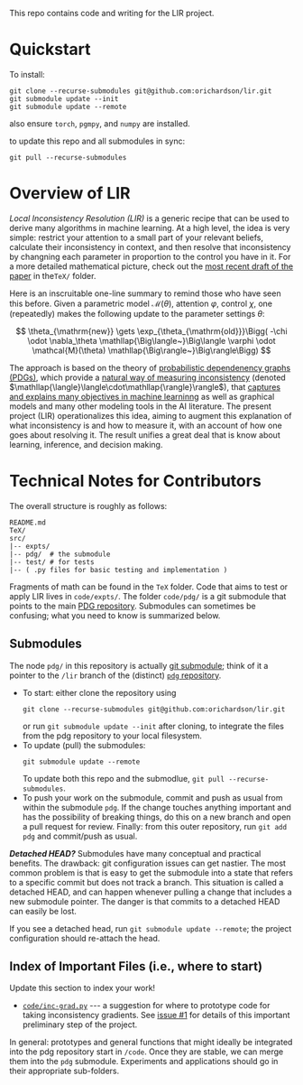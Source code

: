 This repo contains code and writing for the LIR project.

# Quickstart

To install:

```
git clone --recurse-submodules git@github.com:orichardson/lir.git
git submodule update --init
git submodule update --remote
```

also ensure `torch`, `pgmpy`, and `numpy` are installed.

to update this repo and all submodules in sync:

```
git pull --recurse-submodules
```

# Overview of LIR


_Local Inconsistency Resolution (LIR)_ is a generic recipe that can be used to derive many algorithms in machine learning. At a high level, the idea is very simple: restrict your attention to a small part of your relevant beliefs, calculate their inconsistency in context, and then resolve that inconsistency by changning each parameter in proportion to the control you have in it. For a more detailed mathematical picture, check out the [most recent draft of the paper]() in the`TeX/` folder.

Here is an inscruitable one-line summary to remind those who have seen this before. Given a parametric model $\mathcal M(\theta)$, attention $\varphi$, control $\chi$, one (repeatedly) makes the following update to the parameter settings $\theta$:

$$
  \theta_{\mathrm{new}} \gets \exp_{\theta_{\mathrm{old}}}\Bigg( -\chi \odot \nabla_\theta \mathllap{\Big\langle~}\Big\langle \varphi \odot \mathcal{M}(\theta) \mathllap{\Big\rangle~}\Big\rangle\Bigg)
$$

The approach is based on the theory of [probabilistic dependenency graphs (PDGs)](https://arxiv.org/abs/2012.10800), which provide a [natural way of measuring inconsistency](http://cs.cornell.edu/~oli/files/oli-dissertation.pdf)
(denoted $\mathllap{\langle}\langle\cdot\mathllap{\rangle}\rangle$),
that [captures and explains many objectives in machine learninng](https://arxiv.org/abs/2202.11862)
as well as graphical models and many other modeling tools in the AI literature.
The present project (LIR) operationalizes this idea, aiming to augment this explanation of what inconsistency is and how to measure it, with an account of how one goes about resolving it. The result unifies a great deal that is know about learning, inference, and decision making.


# Technical Notes for Contributors

The overall structure is roughly as follows:

```
README.md
TeX/
src/
|-- expts/
|-- pdg/  # the submodule
|-- test/ # for tests
|-- ( .py files for basic testing and implementation )
```

Fragments of math can be found in the `TeX` folder.
Code that aims to test or apply LIR lives in `code/expts/`.
The folder `code/pdg/` is a git submodule that points to the main [PDG repository](https://github.com/orichardson/pdg).
Submodules can sometimes be confusing; what you need to know is summarized below.

## Submodules

The node `pdg/` in this repository is actually [git submodule](https://git-scm.com/book/en/v2/Git-Tools-Submodules); think of it a pointer to the `/lir` branch of the (distinct) [`pdg` repository](https://github.com/orichardson/pdg).

* To start: either clone the repository using
  ```
  git clone --recurse-submodules git@github.com:orichardson/lir.git
  ```
  or run `git submodule update --init` after cloning, to integrate the files from the pdg repository to your local filesystem.
* To update (pull) the submodules:
  ```
  git submodule update --remote
  ```
  To update both this repo and the submodlue, `git pull --recurse-submodules`.
* To push your work on the submodule, commit and push as usual from within the submodule `pdg`. If the change touches anything important and has the possibility of breaking things, do this on a new branch and open a pull request for review. Finally: from this outer repository, run `git add pdg` and commit/push as usual.

***Detached HEAD?***
Submodules have many conceptual and practical benefits. The drawback: git configuration issues can get nastier.
The most common problem is that is easy to get the submodule into a state that refers to a specific commit but does not track a branch. This situation is called a detached HEAD, and can happen whenever pulling a change that includes a new submodule pointer. The danger is that commits to a detached HEAD can easily be lost.

If you see a detached head, run `git submodule update --remote`; the project configuration should re-attach the head.


## Index of Important Files (i.e., where to start)

Update this section to index your work!

 * [`code/inc-grad.py`](/code/inc-grad.py) --- a suggestion for where to prototype code for taking inconsistency gradients.
 See [issue #1](https://github.com/orichardson/lir/issues/1) for details of this important preliminary step of the project.

In general: prototypes and general functions that might ideally be integrated into the pdg repository start in `/code`. Once they are stable, we can merge them into the `pdg` submodule. Experiments and applications should go in their appropriate sub-folders.

